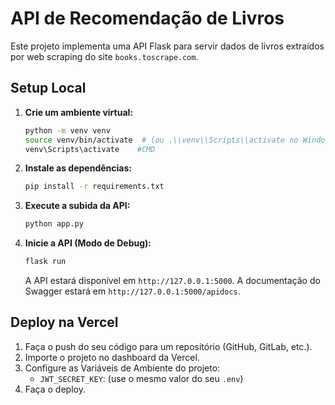 # API de Recomendação de Livros

Este projeto implementa uma API Flask para servir dados de livros extraídos por web scraping do site `books.toscrape.com`.

## Setup Local

<!-- PIPELINEMLONPREMISSES/
├── .env                # Arquivo de variáveis de ambiente (local)
├── .venv/              # Ambiente virtual Python
├── app.py              # Ponto de entrada da aplicação Flask (a API)
├── instance/
│   └── books.db        # Banco de dados (Ex: SQLite, gerado pela app)
├── README.md           # Este arquivo
├── requirements.txt    # Dependências do projeto
├── scripts/            # Scripts de-para (ETL, scraping, etc.)
│   ├── configs/
│   ├── docstream/
│   └── scrapper/       # Módulo do web scraper
├── STORAGE_DATA/
│   └── RAW_ZONE/       # Destino dos dados brutos do scraping
│       ├── 2025-10-25.../
│       └── ...
└── vercel.json         # Configuração de deploy para a Vercel -->

1.  **Crie um ambiente virtual:**
    ```bash
    python -m venv venv
    source venv/bin/activate  # (ou .\\venv\\Scripts\\activate no Windows)
    venv\Scripts\activate    #CMD
    ```

2.  **Instale as dependências:**
    ```bash
    pip install -r requirements.txt
    ```

3.  **Execute a subida da API:**
    ```bash
    python app.py
    ```

5.  **Inicie a API (Modo de Debug):**
    ```bash
    flask run
    ```
    A API estará disponível em `http://127.0.0.1:5000`.
    A documentação do Swagger estará em `http://127.0.0.1:5000/apidocs`.

## Deploy na Vercel

1.  Faça o push do seu código para um repositório (GitHub, GitLab, etc.).
2.  Importe o projeto no dashboard da Vercel.
3.  Configure as Variáveis de Ambiente do projeto:
    * `JWT_SECRET_KEY`: (use o mesmo valor do seu `.env`)
4.  Faça o deploy.

